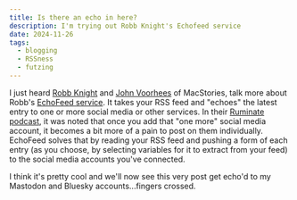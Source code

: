 ```yaml
---
title: Is there an echo in here?
description: I'm trying out Robb Knight's Echofeed service
date: 2024-11-26
tags:
  - blogging
  - RSSness
  - futzing
---
```


I just heard [Robb Knight](https://rknight.me/) and [John Voorhees](https://www.macstories.net/author/johnvoorhees/) of MacStories, talk more about Robb's [EchoFeed service](https://echofeed.app/). It takes your RSS feed and "echoes" the latest entry to one or more social media or other services. In their [Ruminate podcast](https://ruminatepodcast.com/), it was noted that once you add that "one more" social media account, it becomes a bit more of a pain to post on them individually. EchoFeed solves that by reading your RSS feed and pushing a form of each entry (as you choose, by selecting variables for it to extract from your feed) to the social media accounts you've connected.

I think it's pretty cool and we'll now see this very post get echo'd to my Mastodon and Bluesky accounts...fingers crossed.
